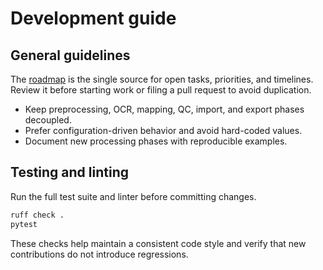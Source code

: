 # Development guide

## General guidelines

The [roadmap](roadmap.md) is the single source for open tasks, priorities, and timelines. Review it before starting work or filing a pull request to avoid duplication.

- Keep preprocessing, OCR, mapping, QC, import, and export phases decoupled.
- Prefer configuration-driven behavior and avoid hard-coded values.
- Document new processing phases with reproducible examples.

## Testing and linting

Run the full test suite and linter before committing changes.

```bash
ruff check .
pytest
```

These checks help maintain a consistent code style and verify that new contributions do not introduce regressions.
